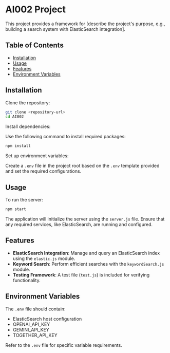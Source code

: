 # AI002 Project

This project provides a framework for [describe the project's purpose, e.g., building a search system with ElasticSearch integration].

## Table of Contents
- [Installation](#installation)
- [Usage](#usage)
- [Features](#features)
- [Environment Variables](#environment-variables)

## Installation

Clone the repository:

```bash
git clone <repository-url>
cd AI002
```

Install dependencies:

Use the following command to install required packages:

```bash
npm install
```

Set up environment variables:

Create a `.env` file in the project root based on the `.env` template provided and set the required configurations.

## Usage

To run the server:

```bash
npm start
```

The application will initialize the server using the `server.js` file. Ensure that any required services, like ElasticSearch, are running and configured.

## Features
- **ElasticSearch Integration**: Manage and query an ElasticSearch index using the `elastic.js` module.
- **Keyword Search**: Perform efficient searches with the `keywordSearch.js` module.
- **Testing Framework**: A test file (`test.js`) is included for verifying functionality.

## Environment Variables

The `.env` file should contain:
- ElasticSearch host configuration
- OPENAI_API_KEY
- GEMINI_API_KEY
- TOGETHER_API_KEY

Refer to the `.env` file for specific variable requirements.

